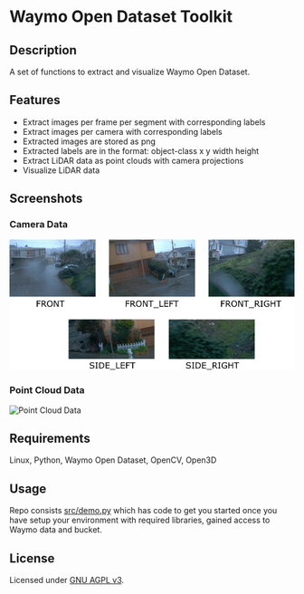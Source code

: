 # Waymo Open Dataset Toolkit

## Description
A set of functions to extract and visualize Waymo Open Dataset. 

## Features
- Extract images per frame per segment with corresponding labels
- Extract images per camera with corresponding labels
- Extracted images are stored as png
- Extracted labels are in the format: object-class x y width height
- Extract LiDAR data as point clouds with camera projections
- Visualize LiDAR data

## Screenshots

### Camera Data
![Camera Data](images\camera.png)

### Point Cloud Data
![Point Cloud Data](images\lidar.gif)

## Requirements
Linux, Python, Waymo Open Dataset, OpenCV, Open3D

## Usage
Repo consists [src/demo.py](src/demo.py) which has code to get you started once you have setup your environment with required libraries, gained access to Waymo data and bucket.

## License
Licensed under [GNU AGPL v3](https://github.com/KushalBKusram/WaymoDataToolkit/blob/master/LICENSE).

 
